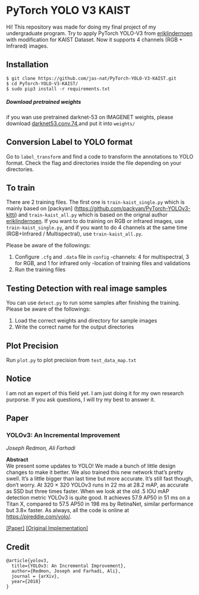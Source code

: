 # PyTorch YOLO V3 KAIST
Hi! This repository was made for doing my final project of my undergraduate program. Try to apply PyTorch YOLO-V3 from [eriklindernoen](https://github.com/eriklindernoren/PyTorch-YOLOv3) with modification for KAIST Dataset. Now it supports 4 channels (RGB + Infrared) images. 

## Installation
```
$ git clone https://github.com/jas-nat/PyTorch-YOLO-V3-KAIST.git
$ cd PyTorch-YOLO-V3-KAIST/
$ sudo pip3 install -r requirements.txt
```

##### Download pretrained weights
if you wan use pretrained darknet-53 on IMAGENET weights, please download [darknet53.conv.74](https://pjreddie.com/media/files/darknet53.conv.74),and put it into `weights/`

## Conversion Label to YOLO format
Go to `label_transform` and find a code to transform  the annotations to YOLO format. Check the flag and directories inside the file depending on your directories. 

## To train
There are 2 training files. The first one is `train-kaist_single.py` which is mainly based on [packyan] (https://github.com/packyan/PyTorch-YOLOv3-kitti) and `train-kaist_all.py` which is based on the orignal author [eriklindernoen](https://github.com/eriklindernoren/PyTorch-YOLOv3). If you want to do training on RGB or infrared images, use `train-kaist_single.py`, and if you want to do 4 channels at the same time (RGB+Infrared / Multispectral), use `train-kaist_all.py`. 

Please be aware of the followings:
1. Configure `.cfg` and `.data` file in `config`
-channels: 4 for multispectral, 3 for RGB, and 1 for infrared only
-location of training files and validations 
2. Run the training files

## Testing Detection with real image samples
You can use `detect.py` to run some samples after finishing the training. 
Please be aware of the followings:
1. Load the correct weights and directory for sample images
2. Write the correct name for the output directories

## Plot Precision
Run `plot.py` to plot precision from `test_data_map.txt` 

## Notice
I am not an expert of this field yet. I am just doing it for my own research purporse. If you ask questions, I will try my best to answer it.

## Paper
### YOLOv3: An Incremental Improvement
_Joseph Redmon, Ali Farhadi_ <br>

**Abstract** <br>
We present some updates to YOLO! We made a bunch
of little design changes to make it better. We also trained
this new network that’s pretty swell. It’s a little bigger than
last time but more accurate. It’s still fast though, don’t
worry. At 320 × 320 YOLOv3 runs in 22 ms at 28.2 mAP,
as accurate as SSD but three times faster. When we look
at the old .5 IOU mAP detection metric YOLOv3 is quite
good. It achieves 57.9 AP50 in 51 ms on a Titan X, compared
to 57.5 AP50 in 198 ms by RetinaNet, similar performance
but 3.8× faster. As always, all the code is online at
https://pjreddie.com/yolo/.

[[Paper]](https://pjreddie.com/media/files/papers/YOLOv3.pdf) [[Original Implementation]](https://github.com/pjreddie/darknet)


## Credit
```
@article{yolov3,
  title={YOLOv3: An Incremental Improvement},
  author={Redmon, Joseph and Farhadi, Ali},
  journal = {arXiv},
  year={2018}
}
```
